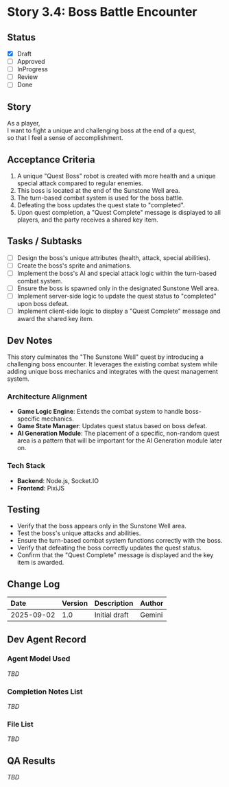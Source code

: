 # **Story 3.4: Boss Battle Encounter**

## **Status**

* [x] Draft  
* [ ] Approved  
* [ ] InProgress  
* [ ] Review  
* [ ] Done

## **Story**

As a player,  
I want to fight a unique and challenging boss at the end of a quest,  
so that I feel a sense of accomplishment.

## **Acceptance Criteria**

1. A unique "Quest Boss" robot is created with more health and a unique special attack compared to regular enemies.  
2. This boss is located at the end of the Sunstone Well area.  
3. The turn-based combat system is used for the boss battle.  
4. Defeating the boss updates the quest state to "completed".  
5. Upon quest completion, a "Quest Complete" message is displayed to all players, and the party receives a shared key item.

## **Tasks / Subtasks**

* [ ] Design the boss's unique attributes (health, attack, special abilities).
* [ ] Create the boss's sprite and animations.
* [ ] Implement the boss's AI and special attack logic within the turn-based combat system.
* [ ] Ensure the boss is spawned only in the designated Sunstone Well area.
* [ ] Implement server-side logic to update the quest status to "completed" upon boss defeat.
* [ ] Implement client-side logic to display a "Quest Complete" message and award the shared key item.

## **Dev Notes**

This story culminates the "The Sunstone Well" quest by introducing a challenging boss encounter. It leverages the existing combat system while adding unique boss mechanics and integrates with the quest management system.

### **Architecture Alignment**

* **Game Logic Engine**: Extends the combat system to handle boss-specific mechanics.
* **Game State Manager**: Updates quest status based on boss defeat.
* **AI Generation Module**: The placement of a specific, non-random quest area is a pattern that will be important for the AI Generation module later on.

### **Tech Stack**

* **Backend**: Node.js, Socket.IO
* **Frontend**: PixiJS

## **Testing**

* Verify that the boss appears only in the Sunstone Well area.
* Test the boss's unique attacks and abilities.
* Ensure the turn-based combat system functions correctly with the boss.
* Verify that defeating the boss correctly updates the quest status.
* Confirm that the "Quest Complete" message is displayed and the key item is awarded.

## **Change Log**

| Date | Version | Description | Author |
| :---- | :---- | :---- | :---- |
| 2025-09-02 | 1.0 | Initial draft | Gemini |

## **Dev Agent Record**

### **Agent Model Used**

*TBD*

### **Completion Notes List**

*TBD*

### **File List**

*TBD*

## **QA Results**

*TBD*